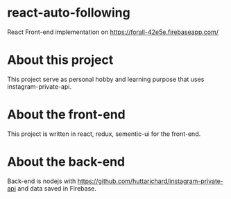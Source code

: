 # react-auto-following
React Front-end implementation on https://forall-42e5e.firebaseapp.com/

# About this project
This project serve as personal hobby and learning purpose that uses instagram-private-api.

# About the front-end
This project is written in react, redux, sementic-ui for the front-end.

# About the back-end
Back-end is nodejs with https://github.com/huttarichard/instagram-private-api and data saved in Firebase.
